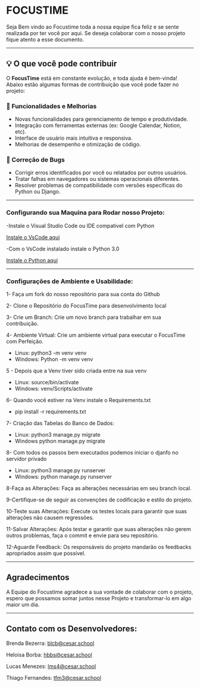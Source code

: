 # FOCUSTIME

Seja Bem vindo ao Focustime toda a nossa equipe fica feliz e se sente realizada por ter você por aqui. Se deseja colaborar com o nosso projeto fique atento a esse documento.


---

## 💡 O que você pode contribuir

O **FocusTime** está em constante evolução, e toda ajuda é bem-vinda! Abaixo estão algumas formas de contribuição que você pode fazer no projeto:

### 🚀 Funcionalidades e Melhorias
- Novas funcionalidades para gerenciamento de tempo e produtividade.
- Integração com ferramentas externas (ex: Google Calendar, Notion, etc).
- Interface de usuário mais intuitiva e responsiva.
- Melhorias de desempenho e otimização de código.

### 🐞 Correção de Bugs
- Corrigir erros identificados por você ou relatados por outros usuários.
- Tratar falhas em navegadores ou sistemas operacionais diferentes.
- Resolver problemas de compatibilidade com versões específicas do Python ou Django.



---
### Configurando sua Maquina para Rodar nosso Projeto:

-Instale o Visual Studio Code ou IDE compativel com Python

[Instale o VsCode aqui](https://code.visualstudio.com/download)

-Com o VsCode instalado instale o Python 3.0

[Instale o Python aqui](https://www.python.org/downloads/)

---
### Configurações de Ambiente e Usabilidade:
1- Faça um fork do nosso repositório para sua conta do Github

2- Clone o Repositório do FocusTime para desenvolvimento local

3- Crie um Branch: Crie um novo branch para trabalhar em sua contribuição.

4- Ambiente Virtual: Crie um ambiente virtual para executar o FocusTime com Perfeição.

- Linux: python3 -m venv venv
- Windows: Python -m venv venv

5 - Depois que a Venv tiver sido criada entre na sua venv

- Linux: source/bin/activate
- Windows: venv/Scripts/activate

6- Quando você estiver na Venv instale o Requirements.txt
- pip install -r requirements.txt

7- Criação das Tabelas do Banco de Dados:
- Linux: python3 manage.py migrate
- Windows python manage.py migrate

8- Com todos os passos bem executados podemos iniciar o djanfo no servidor privado

- Linux: python3 manage.py runserver
- Windows: python manage.py runserver

8-Faça as Alterações: Faça as alterações necessárias em seu branch local. 

9-Certifique-se de seguir as convenções de codificação e estilo do projeto. 

10-Teste suas Alterações: Execute os testes locais para garantir que suas alterações não causem regressões.

11-Salvar Alterações: Após testar e garantir que suas alterações não gerem outros problemas, faça o commit e envie para seu repositório.

12-Aguarde Feedback: Os responsáveis do projeto mandarão os feedbacks apropriados assim que possível.

---
## Agradecimentos
A Equipe do Focustime agradece a sua vontade de colaborar com o projeto, espero que possamos somar juntos nesse Projeto e transformar-lo em algo maior um dia.

---
## Contato com os Desenvolvedores:

Brenda Bezerra: blcb@cesar.school

Heloisa Borba: hbbs@cesar.school

Lucas Menezes: lms4@cesar.school

Thiago Fernandes: tfm3@cesar.school
